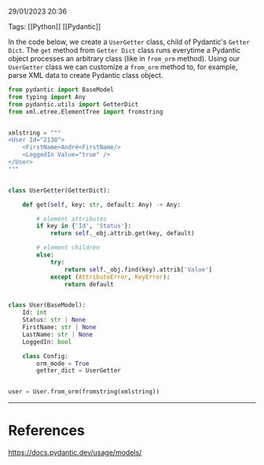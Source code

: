 29/01/2023 20:36

Tags: [[Python]] [[Pydantic]]

In the code below, we create a `UserGetter` class, child of Pydantic's `Getter Dict`. The `get` method from `Getter Dict` class runs everytime a Pydantic object processes an arbitrary class (like in `from_orm` method). Using our `UserGetter` class we can customize a `from_orm` method to, for example, parse XML data to create Pydantic class object.

```python
from pydantic import BaseModel
from typing import Any
from pydantic.utils import GetterDict
from xml.etree.ElementTree import fromstring


xmlstring = """
<User Id="2138">
    <FirstName>André<FirstName/>
    <LoggedIn Value="true" />
</User>
"""


class UserGetter(GetterDict):

    def get(self, key: str, default: Any) -> Any:

        # element attributes
        if key in {'Id', 'Status'}:
            return self._obj.attrib.get(key, default)

        # element children
        else:
            try:
                return self._obj.find(key).attrib['Value']
            except (AttributeError, KeyError):
                return default


class User(BaseModel):
    Id: int
    Status: str | None
    FirstName: str | None
    LastName: str | None
    LoggedIn: bool

    class Config:
        orm_mode = True
        getter_dict = UserGetter


user = User.from_orm(fromstring(xmlstring))
```

---
# References

https://docs.pydantic.dev/usage/models/